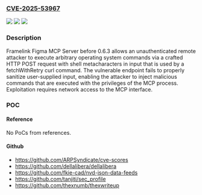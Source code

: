 ### [CVE-2025-53967](https://cve.mitre.org/cgi-bin/cvename.cgi?name=CVE-2025-53967)
![](https://img.shields.io/static/v1?label=Product&message=Figma%20MCP%20Server&color=blue)
![](https://img.shields.io/static/v1?label=Version&message=0%20&color=brightgreen)
![](https://img.shields.io/static/v1?label=Vulnerability&message=CWE-420%20Unprotected%20Alternate%20Channel&color=brightgreen)

### Description

Framelink Figma MCP Server before 0.6.3 allows an unauthenticated remote attacker to execute arbitrary operating system commands via a crafted HTTP POST request with shell metacharacters in input that is used by a fetchWithRetry curl command. The vulnerable endpoint fails to properly sanitize user-supplied input, enabling the attacker to inject malicious commands that are executed with the privileges of the MCP process. Exploitation requires network access to the MCP interface.

### POC

#### Reference
No PoCs from references.

#### Github
- https://github.com/ARPSyndicate/cve-scores
- https://github.com/dellalibera/dellalibera
- https://github.com/fkie-cad/nvd-json-data-feeds
- https://github.com/tanjiti/sec_profile
- https://github.com/thexnumb/thexwriteup

